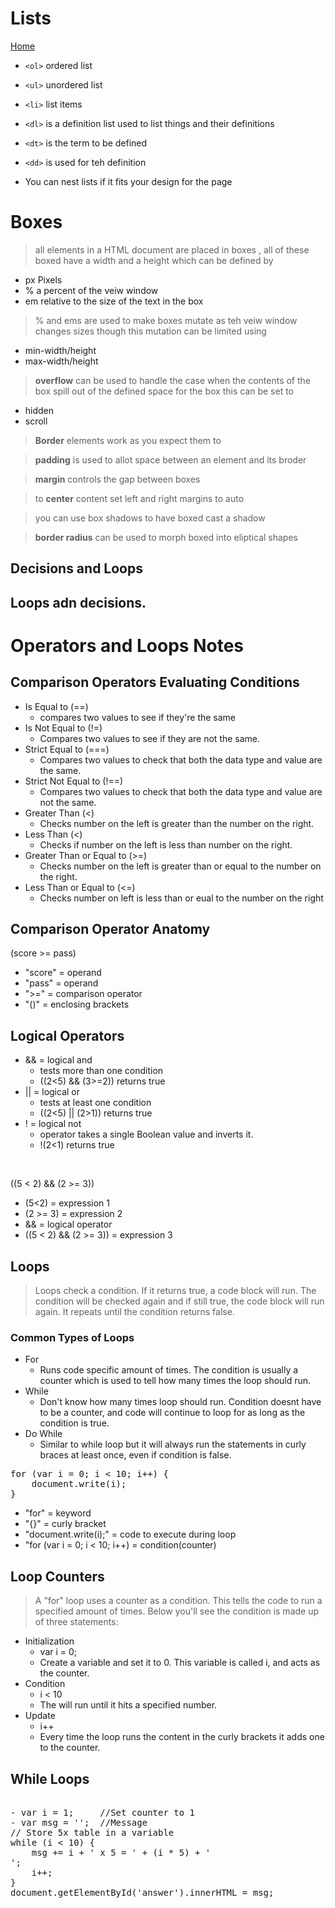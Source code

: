 # Lists 
[Home](README.md)

- `<ol>` ordered list
- `<ul>` unordered list
- `<li>` list items

- `<dl>` is a definition list used to list things and their definitions
- `<dt>` is the term to be defined
- `<dd>` is used for teh definition

- You can nest lists if it fits your design for the page

# Boxes

> all elements in a HTML document are placed in boxes , all of these boxed have a width and a height which can be defined by

- px Pixels
- % a percent of the veiw window
- em relative to the size of the text in the box

> % and ems are used to make boxes mutate as teh veiw window changes sizes though this mutation can be limited using 

- min-width/height
- max-width/height

> **overflow** can be used to handle the case when the contents of the box spill out of the defined space for the box this can be set to 

- hidden
- scroll

> **Border** elements work as you expect them to

> **padding** is used to allot space between an element and its broder

>**margin** controls the gap between boxes

> to **center** content set left and right margins to auto

> you can use box shadows to have boxed cast a shadow

>**border radius** can be used to morph boxed into eliptical shapes


## Decisions and Loops
## Loops adn decisions.



# Operators and Loops Notes
## Comparison Operators Evaluating Conditions
- Is Equal to (==)
    - compares two values to see if they're the same
- Is Not Equal to (!=)
    - Compares two values to see if they are not the same.
- Strict Equal to (===)
    - Compares two values to check that both the data type and value are the same.
- Strict Not Equal to (!==)
    - Compares two values to check that both the data type and value are not the same.
- Greater Than (<)
    - Checks number on the left is greater than the number on the right.
- Less Than (<)
    - Checks if number on the left is less than number on the right.
- Greater Than or Equal to (>=)
    - Checks number on the left is greater than or equal to the number on the right.
- Less Than or Equal to (<=)
    - Checks number on left is less than or eual to  the number on the right
## Comparison Operator Anatomy
(score >= pass)
- "score" = operand
- "pass" = operand
- ">=" = comparison operator
- "()" = enclosing brackets

## Logical Operators
- && = logical and
    - tests more than one condition
    - ((2<5) && (3>=2)) returns true
- || = logical or
    - tests at least one condition
    - ((2<5) || (2>1)) returns true
- ! = logical not
    - operator takes a single Boolean value and inverts it.
    - !(2<1) returns true
<br>

((5 < 2) && (2 >= 3))
- (5<2) = expression 1
- (2 >= 3) = expression 2
- && = logical operator
- ((5 < 2) && (2 >= 3)) = expression 3

## Loops
> Loops check a condition. If it returns true, a code block will run. The condition will be checked again and if still true, the code block will run again. It repeats until the condition returns false.
### Common Types of Loops
- For
    - Runs code specific amount of times. The condition is usually a counter which is used to tell how many times the loop should run.
- While
    - Don't know how many times loop should run. Condition doesnt have to be a counter, and code will continue to loop for as long as the condition is true.
- Do While
    - Similar to while loop but it will always run the statements in curly braces at least once, even if condition is false.

<pre>
for (var i = 0; i < 10; i++) {
    document.write(i);
}
</pre>

- "for" = keyword
- "{}" = curly bracket
- "document.write(i);" = code to execute during loop
- "for (var i = 0; i < 10; i++) = condition(counter)

## Loop Counters
> A "for" loop uses a counter as a condition. This tells the code to run a specified amount of times. Below you'll see the condition is made up of three statements:
- Initialization
    - var i = 0;
    - Create a variable and set it to 0. This variable is called i, and acts as the counter.
- Condition
    - i < 10
    - The will run until it hits a specified number.
- Update
    - i++
    - Every time the loop runs the content in the curly brackets it adds one to the counter.

## While Loops
<pre>

- var i = 1;     //Set counter to 1
- var msg = '';  //Message
// Store 5x table in a variable
while (i < 10) {
    msg += i + ' x 5 = ' + (i * 5) + '<br>';
    i++;
}
document.getElementById('answer').innerHTML = msg;
